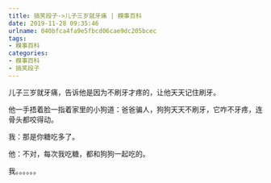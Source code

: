 ```yaml
---
title: 搞笑段子->儿子三岁就牙痛 | 糗事百科
date: 2019-11-28 09:35:46
urlname: 040bfca4fa9e5fbcd06cae9dc205bcec
tags: 
- 糗事百科
categories:
- 糗事百科
- 搞笑段子
---
```

儿子三岁就牙痛，告诉他是因为不刷牙才疼的，让他天天记住刷牙。

他一手捂着脸一指着家里的小狗道：爸爸骗人，狗狗天天不刷牙，它咋不牙疼，连骨头都咬得动。

我：那是你糖吃多了。

他：不对，每次我吃糖，都和狗狗一起吃的。

我。。。。。。


